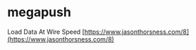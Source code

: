# megapush

Load Data At Wire Speed
[https://www.jasonthorsness.com/8](https://www.jasonthorsness.com/8)

